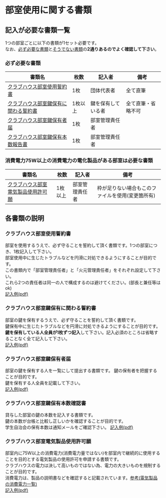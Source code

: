 # 部室使用に関する書類

## 記入が必要な書類一覧
1つの部室ごとに以下の書類が1セット必要です。  
なお、<ins>必ず必要な書類</ins>と<ins>そうでない書類</ins>の**2通りあるのでよく確認して下さい**。
### 必ず必要な書類
| 書類名                                                                                                                                                                                                                                                                                    | 枚数    | 記入者             | 備考               | 
| ----------------------------------------------------------------------------------------------------------------------------------------------------------------------------------------------------------------------------------------------------------------------------------------- | ------- | ------------------ | ------------------ | 
| [クラブハウス部室使用誓約書](https://github.com/daigi-fit/publish/raw/main/clubhouse/first/distribution/%E3%82%AF%E3%83%A9%E3%83%96%E3%83%8F%E3%82%A6%E3%82%B9%E9%83%A8%E5%AE%A4%E4%BD%BF%E7%94%A8%E8%AA%93%E7%B4%84%E6%9B%B8.pdf)                                                        | 1枚     | 団体代表者         | 全て直筆           | 
| [クラブハウス部室鍵保有に関わる誓約書](https://github.com/daigi-fit/publish/raw/main/clubhouse/first/distribution/%E3%82%AF%E3%83%A9%E3%83%96%E3%83%8F%E3%82%A6%E3%82%B9%E9%83%A8%E5%AE%A4%E9%8D%B5%E4%BF%9D%E6%9C%89%E3%81%AB%E9%96%A2%E3%82%8F%E3%82%8B%E8%AA%93%E7%B4%84%E6%9B%B8.pdf) | 1枚以上 | 鍵を保有している者 | 全て直筆・省略不可 | 
| [クラブハウス部室鍵保有者届](https://github.com/daigi-fit/publish/raw/main/clubhouse/first/distribution/%E3%82%AF%E3%83%A9%E3%83%96%E3%83%8F%E3%82%A6%E3%82%B9%E9%83%A8%E5%AE%A4%E9%8D%B5%E4%BF%9D%E6%9C%89%E8%80%85%E5%B1%8A.docx)                                                       | 1枚     | 部室管理責任者     |                    | 
| [クラブハウス部室鍵保有本数報告書](https://github.com/daigi-fit/publish/raw/main/clubhouse/first/distribution/%E3%82%AF%E3%83%A9%E3%83%96%E3%83%8F%E3%82%A6%E3%82%B9%E9%83%A8%E5%AE%A4%E9%8D%B5%E4%BF%9D%E6%9C%89%E6%9C%AC%E6%95%B0%E5%A0%B1%E5%91%8A%E6%9B%B8.docx)                      | 1枚     | 部室管理責任者     |                    | 

### 消費電力75W以上の消費電力の電化製品がある部室は必要な書類
| 書類名                                                                                                                                                                                                                                                                          | 枚数    | 記入者         | 備考                                             | 
| ------------------------------------------------------------------------------------------------------------------------------------------------------------------------------------------------------------------------------------------------------------------------------- | ------- | -------------- | ------------------------------------------------ | 
| [クラブハウス部室電気製品使用許可願](https://github.com/daigi-fit/publish/raw/main/clubhouse/first/distribution/%E3%82%AF%E3%83%A9%E3%83%96%E3%83%8F%E3%82%A6%E3%82%B9%E9%83%A8%E5%AE%A4%E9%9B%BB%E6%B0%97%E8%A3%BD%E5%93%81%E4%BD%BF%E7%94%A8%E8%A8%B1%E5%8F%AF%E9%A1%98.xlsx) | 1枚以上 | 部室管理責任者 | 枠が足りない場合もこのファイルを使用(変更箇所有) | 


## 各書類の説明
### クラブハウス部室使用誓約書
部室を使用するうえで、必ず守ることを誓約して頂く書類です。1つの部室につき、1枚記入して下さい。  
部室使用中に生じたトラブルなどを円滑に対処できるようにすることが目的です。  
この書類内で「部室管理責任者」と「火元管理責任者」をそれぞれ設定して下さい。  
これら2つの責任者は同一の人で構成するのは避けてください。(部長と兼任等はok)  
[記入例(pdf)](https://github.com/daigi-fit/publish/blob/main/clubhouse/first/docs/%E3%82%AF%E3%83%A9%E3%83%96%E3%83%8F%E3%82%A6%E3%82%B9%E9%83%A8%E5%AE%A4%E4%BD%BF%E7%94%A8%E8%AA%93%E7%B4%84%E6%9B%B8.pdf)  

### クラブハウス部室鍵保有に関わる誓約書
部室の鍵を保有するうえで、必ず守ることを誓約して頂く書類です。  
鍵保有中に生じたトラブルなどを円滑に対処できるようにすることが目的です。  
**鍵を保有している人全員が1枚ずつ記入**して下さい。記入必須のところは省略することなく全て記入して下さい。  
[記入例(pdf)](https://github.com/daigi-fit/publish/blob/main/clubhouse/first/docs/%E3%82%AF%E3%83%A9%E3%83%96%E3%83%8F%E3%82%A6%E3%82%B9%E9%83%A8%E5%AE%A4%E9%8D%B5%E4%BF%9D%E6%9C%89%E3%81%AB%E9%96%A2%E3%82%8F%E3%82%8B%E8%AA%93%E7%B4%84%E6%9B%B8.pdf)  

### クラブハウス部室鍵保有者届
部室の鍵を保有する人を一覧にして提出する書類です。
鍵の保有者を把握することが目的です。    
鍵を保有する人全員を記載して下さい。  
[記入例(pdf)](https://github.com/daigi-fit/publish/blob/main/clubhouse/first/docs/%E3%82%AF%E3%83%A9%E3%83%96%E3%83%8F%E3%82%A6%E3%82%B9%E9%83%A8%E5%AE%A4%E9%8D%B5%E4%BF%9D%E6%9C%89%E8%80%85%E5%B1%8A.pdf)  

### クラブハウス部室鍵保有本数確認書
貸与した部室の鍵の本数を記入する書類です。  
鍵の本数が台帳と比較し正しいかを確認することが目的です。  
学生自治会の保有本数は通知メールをご確認下さい。
[記入例(pdf)](https://github.com/daigi-fit/publish/blob/main/clubhouse/first/docs/%E3%82%AF%E3%83%A9%E3%83%96%E3%83%8F%E3%82%A6%E3%82%B9%E9%83%A8%E5%AE%A4%E9%8D%B5%E4%BF%9D%E6%9C%89%E6%9C%AC%E6%95%B0%E5%A0%B1%E5%91%8A%E6%9B%B8.pdf)  

### クラブハウス部室電気製品使用許可願
部室内に75W以上の消費電力(消費電力量ではない)を部室内で継続的に使用することを目的とする電気製品の使用許可を申請する書類です。  
クラブハウスの電力は決して高いものではない為、電力の大きいものを規制することが目的です。  
消費電力は、製品の説明書などを確認すると記載されています。[参考(電気製品の消費電力一覧)](https://eco-power.jp/power_list.html)  
[記入例(pdf)](https://github.com/daigi-fit/publish/blob/main/clubhouse/first/docs/%E3%82%AF%E3%83%A9%E3%83%96%E3%83%8F%E3%82%A6%E3%82%B9%E9%83%A8%E5%AE%A4%E9%9B%BB%E6%B0%97%E8%A3%BD%E5%93%81%E4%BD%BF%E7%94%A8%E8%A8%B1%E5%8F%AF%E9%A1%98.pdf)  

